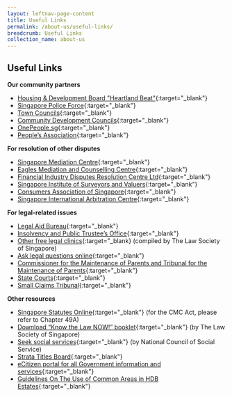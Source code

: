 ```yaml
---
layout: leftnav-page-content
title: Useful Links
permalink: /about-us/useful-links/
breadcrumb: Useful Links
collection_name: about-us
---
```


Useful Links
---

**Our community partners**

* [Housing & Development Board "Heartland Beat"](https://www.hdb.gov.sg/cs/infoweb/heartlandbeat){:target="_blank"} 
* [Singapore Police Force](https://www.police.gov.sg/){:target="_blank"} 
* [Town Councils](https://www.mnd.gov.sg/our-work/regulating-town-councils/what-we-do#towncouncil){:target="_blank"}
* [Community Development Councils](https://www.gov.sg/sgdi/ministries?t_category=COM_DEV_CENTRES){:target="_blank"} 
* [OnePeople.sg](http://www.onepeople.sg/){:target="_blank"}
* [People’s Association](https://www.pa.gov.sg/){:target="_blank"}

**For resolution of other disputes**

* [Singapore Mediation Centre](http://www.mediation.com.sg/){:target="_blank"}
* [Eagles Mediation and Counselling Centre](http://emcc.org.sg/){:target="_blank"}
* [Financial Industry Disputes Resolution Centre Ltd](http://fidrec.com.sg/){:target="_blank"}
* [Singapore Institute of Surveyors and Valuers](http://www.sisv.org.sg/){:target="_blank"}
* [Consumers Association of Singapore](https://www.case.org.sg/){:target="_blank"}
* [Singapore International Arbitration Centre](http://www.siac.org.sg/){:target="_blank"}
 
**For legal-related issues**

* [Legal Aid Bureau](https://www.mlaw.gov.sg/content/lab/en.html){:target="_blank"}
* [Insolvency and Public Trustee’s Office](https://www.mlaw.gov.sg/content/minlaw/en/site-help/ipto-temp.html){:target="_blank"}
* [Other free legal clinics](http://www.lawsocprobono.org/Documents/Legal%20Clinics%20List%20Updated%20200117.pdf){:target="_blank} (compiled by The Law Society of Singapore)
* [Ask legal questions online](http://www.legalhelp.com.sg/){:target="_blank"}
* [Commissioner for the Maintenance of Parents and Tribunal for the Maintenance of Parents](){:target="_blank"}
* [State Courts](https://www.statecourts.gov.sg/cws/Pages/default.aspx){:target="_blank"}
* [Small Claims Tribunal](https://www.statecourts.gov.sg/cws/SmallClaims/Pages/GeneralInformation.aspx){:target="_blank"}

**Other resources**

* [Singapore Statutes Online](https://sso.agc.gov.sg/Act/CMCA1997){:target="_blank"} (for the CMC Act, please refer to Chapter 49A)
* [Download “Know the Law NOW!” booklet](http://www.lawsocprobono.org/Pages/know-the-law-booklet.aspx){:target="_blank"} (by The Law Society of Singapore)
* [Seek social services](https://www.ncss.gov.sg/GatewayPages/Social-Services){:target="_blank"} (by National Council of Social Service)
* [Strata Titles Board](https://sso.agc.gov.sg/Act/LTSA1967){:target="_blank"}
* [eCitizen portal for all Government information and services](http://citizenconnectcentre.sg/){:target="_blank"}
* [Guidelines On The Use of Common Areas in HDB Estates](https://www.scdf.gov.sg/home/community-volunteers/community-preparedness/fire-safety-guidelines-for-hdb-estates){:target="_blank"}
